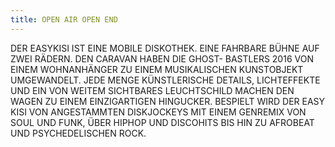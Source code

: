 ```yaml
---
title: OPEN AIR OPEN END 
---
```


DER EASYKISI IST EINE MOBILE DISKOTHEK. EINE FAHRBARE BÜHNE AUF ZWEI RÄDERN. DEN CARAVAN HABEN DIE GHOST- BASTLERS 2016 VON EINEM WOHNANHÄNGER ZU EINEM MUSIKALISCHEN KUNSTOBJEKT UMGEWANDELT. JEDE MENGE KÜNSTLERISCHE DETAILS, LICHTEFFEKTE UND EIN VON WEITEM SICHTBARES LEUCHTSCHILD MACHEN DEN WAGEN ZU EINEM EINZIGARTIGEN HINGUCKER. BESPIELT WIRD DER EASY KISI VON ANGESTAMMTEN DISKJOCKEYS MIT EINEM GENREMIX VON SOUL UND FUNK, ÜBER HIPHOP UND DISCOHITS BIS HIN ZU AFROBEAT UND PSYCHEDELISCHEN ROCK.